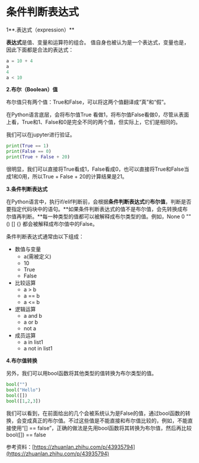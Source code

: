 # 条件判断表达式

1**.表达式（expression）**

**表达式**是值、变量和运算符的组合。 值自身也被认为是一个表达式，变量也是，因此下面都是合法的表达式：

```python
a = 10 + 4
a
4
a < 10
```

**2.布尔（Boolean）值**

布尔值只有两个值：True和False，可以将这两个值翻译成“真”和“假”。

在Python语言底层，会将布尔值True 看做1，将布尔值False看做0，尽管从表面上看，True和1、False和0是完全不同的两个值，但实际上，它们是相同的。

我们可以在jupyter进行验证。

```python
print(True == 1)
print(False == 0)
print(True + False + 20)
```

很明显，我们可以直接将True看成1，False看成0，也可以直接将True和False当成1和0用，所以True + False + 20的计算结果是21。

**3.条件判断表达式**

在Python语言中，执行if/elif判断前，会根据**条件判断表达式**的**布尔值**，判断是否要指定代码块中的语句。**如果条件判断表达式的值不是布尔值，会先转换成布尔值再判断。**每一种类型的值都可以被解释成布尔类型的值。例如，None 0 "" \(\) \[\] {} 都会被解释成布尔值中的False。

条件判断表达式通常由以下组成：

* 数值与变量
  * a\(需被定义\)
  * 10
  * True
  * False
* 比较运算
  * a &gt; b
  * a == b
  * a &lt;= b
* 逻辑运算
  * a and b
  * a or b
  * not a
* 成员运算
  * a in list1
  * a not in list1

**4.布尔值转换**

另外，我们可以用bool函数将其他类型的值转换为布尔类型的值。

```python
bool("")
bool("Hello") 
bool([]) 
bool([1,2,3])
```

我们可以看到，在前面给出的几个会被系统认为是False的值，通过bool函数的转换，会变成真正的布尔值。不过这些值是不能直接和布尔值比较的，例如，不能直接使用“\[\] == false”，正确的做法是先用bool函数将其转换为布尔值，然后再比较 bool\(\[\]\) == false

参考资料：[https://zhuanlan.zhihu.com/p/43935794](https://zhuanlan.zhihu.com/p/43935794)

